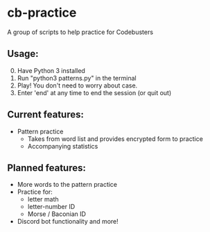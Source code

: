 # cb-practice
A group of scripts to help practice for Codebusters

## Usage:
0. Have Python 3 installed
1. Run "python3 patterns.py" in the terminal
2. Play! You don't need to worry about case.
3. Enter 'end' at any time to end the session (or quit out)

## Current features:
- Pattern practice
  * Takes from word list and provides encrypted form to practice
  * Accompanying statistics

## Planned features:
- More words to the pattern practice
- Practice for:
  * letter math
  * letter-number ID
  * Morse / Baconian ID
- Discord bot functionality
and more!
